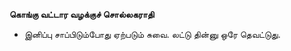 **கொங்கு வட்டார வழக்குச் சொல்லகராதி**
- இனிப்பு சாப்பிடும்போது ஏற்படும் சுவை. லட்டு தின்னு ஒரே தெவட்டுது.


